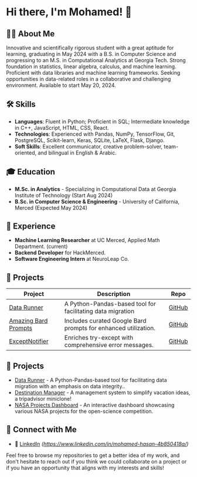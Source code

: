 # Hi there, I'm Mohamed! 👋

## 👨‍💻 About Me

Innovative and scientifically rigorous student with a great aptitude for learning, graduating in May 2024 with a B.S. in
Computer Science and progressing to an M.S. in Computational Analytics at Georgia Tech. Strong foundation in statistics,
linear algebra, calculus, and machine learning. Proficient with data libraries and machine learning frameworks. Seeking
opportunities in data-related roles in a collaborative and challenging environment. Available to start May 20, 2024.

## 🛠 Skills
- **Languages**: Fluent in Python; Proficient in SQL; Intermediate knowledge in C++, JavaScript, HTML, CSS, React.
- **Technologies**: Experienced with Pandas, NumPy, TensorFlow, Git, PostgreSQL, Scikit-learn, Keras, SQLite, LaTeX, Flask, Django.
- **Soft Skills**: Excellent communicator, creative problem-solver, team-oriented, and bilingual in English & Arabic.

## 🎓 Education

- **M.Sc. in Analytics** - Specializing in Computational Data at Georgia Institute of Technology (Start Aug 2024)
- **B.Sc. in Computer Science & Engineering** - University of California, Merced (Expected May 2024)

## 💼 Experience

- **Machine Learning Researcher** at UC Merced, Applied Math Department. (current)
- **Backend Developer** for HackMerced.
- **Software Engineering Intern** at NeuroLeap Co.

## 🚀 Projects

| Project                          | Description                                                              | Repo              |
| -------------------------------- | ------------------------------------------------------------------------ | ----------------- |
| [Data Runner](#https://github.com/mustachemo/data-runner)                    | A Python-Pandas-based tool for facilitating data migration            | [GitHub](https://github.com/mustachemo/data-runner)       |
| [Amazing Bard Prompts](#)        | Includes curated Google Bard prompts for enhanced utilization.           | [GitHub](#)       |
| [ExceptNotifier](#)              | Enriches try-except with comprehensive error messages.                   | [GitHub](#)       |


## 🚀 Projects

- [Data Runner](https://github.com/mustachemo/data-runner) - A Python-Pandas-based tool for facilitating data migration with an emphasis on data integrity..
- [Destination Manager](https://github.com/mustachemo/destination-manager) - A management system to simplify vacation ideas, a tripadvisor miniclone!
- [NASA Projects Dashboard](https://github.com/mustachemo/NASA-projects-dashboard) - An interactive dashboard showcasing various NASA projects for the open-science competition.


## 🤝 Connect with Me

- 💼 [LinkedIn](#) _(https://www.linkedin.com/in/mohamed-hasan-4b850418a/)_

Feel free to browse my repositories to get a better idea of my work, and don't hesitate to reach out if you think we could collaborate on a project or if you have an opportunity that aligns with my interests and skills!
